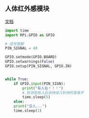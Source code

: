 ## 人体红外感模块

[文档](https://docs.particle.io/assets/datasheets/makerkit/pir-sensor.pdf)


```python
import time
import RPi.GPIO as GPIO

# 信号管脚
PIN_SIGNAL = 40

GPIO.setmode(GPIO.BOARD)
GPIO.setwarnings(False)
GPIO.setup(PIN_SIGNAL, GPIO.IN)


while True:
    if GPIO.input(PIN_SIGN):
        print("有人在！！！")
        # 检测到有人后会持续几秒钟的高电平
        time.sleep(5)
    else:
    print("没人...")
    time.sleep(1)
```